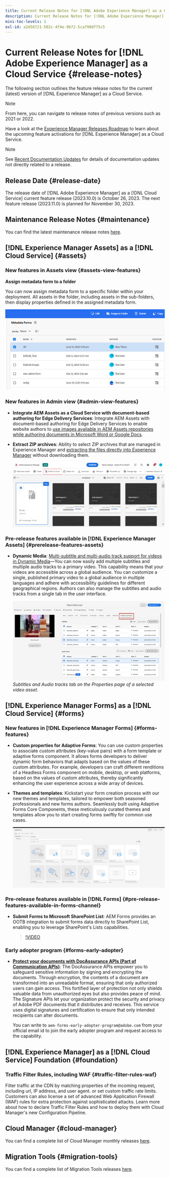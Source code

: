 ```yaml
---
title: Current Release Notes for [!DNL Adobe Experience Manager] as a Cloud Service.
description: Current Release Notes for [!DNL Adobe Experience Manager] as a Cloud Service.
mini-toc-levels: 1
exl-id: a2d56721-502c-4f4e-9b72-5ca790df75c5
---
```

# Current Release Notes for [!DNL Adobe Experience Manager] as a Cloud Service {#release-notes}

The following section outlines the feature release notes for the current (latest) version of [!DNL Experience Manager] as a Cloud Service.

>[!NOTE]
>
>From here, you can navigate to release notes of previous versions such as 2021 or 2022.
>
>Have a look at the [Experience Manager Releases Roadmap](https://experienceleague.adobe.com/docs/experience-manager-release-information/aem-release-updates/update-releases-roadmap.html) to learn about the upcoming feature activations for [!DNL Experience Manager] as a Cloud Service. 

>[!NOTE]
>
>See [Recent Documentation Updates](https://experienceleague.adobe.com/docs/experience-manager-release-information/aem-release-updates/doc-updates/documentation-updates.html) for details of documentation updates not directly related to a release.

## Release Date {#release-date}

The release date of [!DNL Adobe Experience Manager] as a [!DNL Cloud Service] current feature release (2023.10.0) is October 26, 2023. The next feature release (2023.11.0) is planned for November 30, 2023.

## Maintenance Release Notes {#maintenance}

You can find the latest maintenance release notes [here](/help/release-notes/maintenance/latest.md).

<!-- 

## Release Video {#release-video}

Have a look at the September 2023 Release Overview video for a summary of the features added in the 2023.9.0 release:

>[!VIDEO](put new link here)

-->

## [!DNL Experience Manager Assets] as a [!DNL Cloud Service] {#assets}

### New features in Assets view {#assets-view-features}

**Assign metadata form to a folder**

You can now assign metadata form to a specific folder within your deployment. All assets in the folder, including assets in the sub-folders, then display properties defined in the assigned metadata form.

![assign metadata form to a folder](/help/release-notes/assets/assign-to-folder.png)

### New features in Admin view {#admin-view-features}

* **Integrate AEM Assets as a Cloud Service with document-based authoring for Edge Delivery Services**: Integrate AEM Assets with document-based authoring for Edge Delivery Services to enable website authors to [use images available in AEM Assets repositories while authoring documents in Microsoft Word or Google Docs](/help/edge/using.md#integrate-assets-edge).

* **Extract ZIP archives**: Ability to select ZIP archives that are managed in Experience Manager and [extracting the files directly into Experience Manager](/help/assets/manage-digital-assets.md#extract-zip-archives) without downloading them.

  ![Pin items for groups](/help/release-notes/assets/extract-archive.png)

### Pre-release features available in [!DNL Experience Manager Assets] {#prerelease-features-assets}

* **Dynamic Media**: [Multi-subtitle and multi-audio track support for videos in Dynamic Media](/help/assets/dynamic-media/video.md#about-msma)&mdash;You can now easily add multiple subtitles and multiple audio tracks to a primary video. This capability means that your videos are accessible across a global audience. You can customize a single, published primary video to a global audience in multiple languages and adhere with accessibility guidelines for different geographical regions. Authors can also manage the subtitles and audio tracks from a single tab in the user interface.

  ![Subtitles and Audio tracks tab on the Properties page of a selected video asset.](/help/release-notes/assets/msma-aem-cs.png)*Subtitles and Audio tracks tab on the Properties page of a selected video asset.*

## [!DNL Experience Manager Forms] as a [!DNL Cloud Service] {#forms}

### New features in [!DNL Experience Manager Forms] {#forms-features}

* **Custom properties for Adaptive Forms**: You can use custom properties to associate custom attributes (key-value pairs) with a form template or adaptive forms component. It allows forms developers to deliver dynamic form behaviors that adapts based on the values of these custom attributes. For example, developers can craft different renditions of a Headless Forms component on mobile, desktop, or web platforms, based on the values of custom attributes, thereby significantly enhancing the user experience across a wide array of devices.

* **Themes and templates**: Kickstart your form creation process with our new themes and templates, tailored to empower both seasoned professionals and new forms authors. Seamlessly built using Adaptive Forms Core Components, these meticulously curated themes and templates allow you to start creating forms swiftly for common use cases.

     ![Out of the box templates](/help/forms/assets/form-templates-ootb.png)


### Pre-release features available in [!DNL Forms] {#pre-release-features-available-in-forms-channel} 

* **Submit Forms to Microsoft SharePoint List**: AEM Forms provides an OOTB integration to submit forms data directly to SharePoint List, enabling you to leverage SharePoint's Lists capabilities. 

     >[!VIDEO](https://video.tv.adobe.com/v/3424820/connect-aem-adaptive-form-to-sharepointlist/?quality=12&learn=on)

### Early adopter program {#forms-early-adopter}

* **[Protect your documents with DocAssurance APIs (Part of Communication APIs)](/help/forms/aem-forms-cloud-service-communications-introduction.md#document-assurance-doc-assurance)**: The DocAssurance APIs empower you to safeguard sensitive information by signing and encrypting the documents. Through encryption, the contents of a document are transformed into an unreadable format, ensuring that only authorized users can gain access. This fortified layer of protection not only shields valuable data from unauthorized eyes but also provides peace of mind. The Signature APIs let your organization protect the security and privacy of Adobe PDF documents that it distributes and receives. This service uses digital signatures and certification to ensure that only intended recipients can alter documents. 

     You can write to `aem-forms-early-adopter-program@adobe.com` from your official email id to join the early adopter program and request access to the capability.
     
## [!DNL Experience Manager] as a [!DNL Cloud Service] Foundation {#foundation}

### Traffic Filter Rules, including WAF {#traffic-filter-rules-waf}

Filter traffic at the CDN by matching properties of the incoming request, including url, IP address, and user agent. or set custom traffic rate limits. Customers can also license a set of advanced Web Application Firewall (WAF) rules for extra protection against sophisticated attacks. Learn more about how to declare Traffic Filter Rules and how to deploy them with Cloud Manager's new Configuration Pipeline.

## Cloud Manager {#cloud-manager}

You can find a complete list of Cloud Manager monthly releases [here](/help/implementing/cloud-manager/release-notes/current.md).

## Migration Tools {#migration-tools}

You can find a complete list of Migration Tools releases [here](/help/journey-migration/release-notes/release-notes-migration-tools-current.md).
